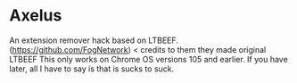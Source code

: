 # Axelus
An extension remover hack based on LTBEEF. (https://github.com/FogNetwork) &lt; credits to them they made original LTBEEF
This only works on Chrome OS versions 105 and earlier. If you have later, all I have to say is that is sucks to suck.
